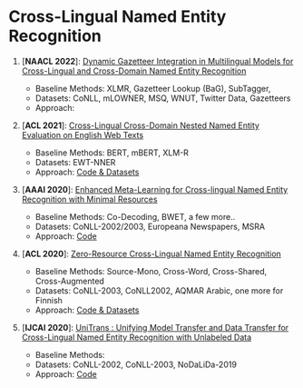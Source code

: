# Cross-Lingual Named Entity Recognition

1. [**NAACL 2022**]: [Dynamic Gazetteer Integration in Multilingual Models for Cross-Lingual and Cross-Domain Named Entity Recognition](https://aclanthology.org/2022.naacl-main.200/)
	- Baseline Methods: XLMR, Gazetteer Lookup (BaG), SubTagger, 
	- Datasets: CoNLL, mLOWNER, MSQ, WNUT, Twitter Data, Gazetteers
	- Approach:
	
2. [**ACL 2021**]: [Cross-Lingual Cross-Domain Nested Named Entity Evaluation on English Web Texts](https://aclanthology.org/2021.findings-acl.158/)
	- Baseline Methods: BERT, mBERT, XLM-R
	- Datasets: EWT-NNER
	- Approach: [Code & Datasets](https://github.com/bplank/nested-ner)

3. [**AAAI 2020**]: [Enhanced Meta-Learning for Cross-lingual Named Entity Recognition with Minimal Resources](https://arxiv.org/abs/1911.06161)
	- Baseline Methods: Co-Decoding, BWET, a few more..
	- Datasets: CoNLL-2002/2003, Europeana Newspapers, MSRA
	- Approach: [Code](https://github.com/microsoft/vert-papers/tree/master/papers/Meta-Cross)

4. [**ACL 2020**]: [Zero-Resource Cross-Lingual Named Entity Recognition](https://ojs.aaai.org/index.php/AAAI/article/view/6237)
	- Baseline Methods: Source-Mono, Cross-Word, Cross-Shared, Cross-Augmented
	- Datasets: CoNLL-2003, CoNLL2002, AQMAR Arabic, one more for Finnish
	- Approach: [Code & Datasets](https://github.com//ntunlp/Zero-Shot-Cross-Lingual-NER)

5. [**IJCAI 2020**]: [UniTrans : Unifying Model Transfer and Data Transfer for Cross-Lingual Named Entity Recognition with Unlabeled Data](https://www.ijcai.org/proceedings/2020/0543.pdf)
	- Baseline Methods:
	- Datasets:  CoNLL-2002, CoNLL-2003, NoDaLiDa-2019
	- Approach: [Code](https://github.com/microsoft/vert-papers/tree/master/papers/UniTrans)

